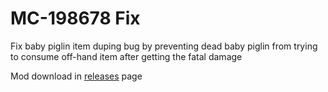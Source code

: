 # MC-198678 Fix

Fix baby piglin item duping bug by preventing dead baby piglin from trying to consume off-hand item after getting the fatal damage

Mod download in [releases](https://github.com/Fallen-Breath/mc-198678-fix/releases) page
